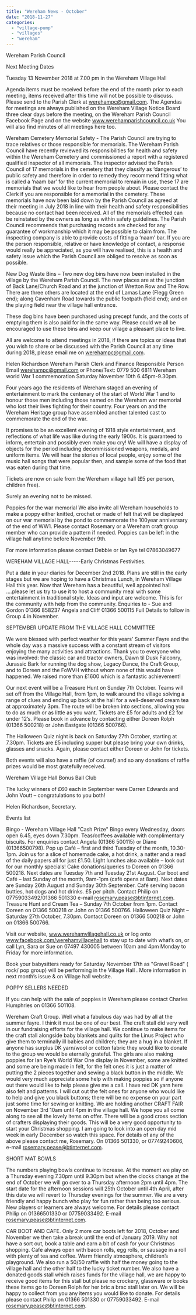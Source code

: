 ```yaml
---
title: "Wereham News - October"
date: "2018-11-27"
categories: 
  - "village-pump"
  - "villages"
  - "wereham"
---
```


Wereham Parish Council

Next Meeting Dates

Tuesday 13 November 2018 at 7.00 pm in the Wereham Village Hall

Agenda items must be received before the end of the month prior to each meeting, items received after this time will not be possible to discuss. Please send to the Parish Clerk at werehampc@gmail.com. The Agendas for meetings are always published on the Wereham Village Notice Board three clear days before the meeting, on the Wereham Parish Council Facebook Page and on the website www.werehamparishcouncil.co.uk You will also find minutes of all meetings here too.

Wereham Cemetery Memorial Safety - The Parish Council are trying to trace relatives or those responsible for memorials. The Wereham Parish Council have recently reviewed its responsibilities for health and safety within the Wereham Cemetery and commissioned a report with a registered qualified inspector of all memorials. The inspector advised the Parish Council of 17 memorials in the cemetery that they classify as ‘dangerous’ to public safety and therefore in order to remedy they recommend fitting what is called a ‘naam bar’ for the current memorial to remain in use, these 17 are memorials that we would like to hear from people about. Please contact the Clerk if you are responsible for a memorial in the cemetery. These memorials have now been laid down by the Parish Council as agreed at their meeting in July 2018 in line with their health and safety responsibilities because no contact had been received. All of the memorials effected can be reinstated by the owners as long as within safety guidelines. The Parish Council recommends that purchasing records are checked for any guarantee of workmanship which it may be possible to claim from. The inspecting company is able to provide costs of fitting a ‘naam’ bar. If you are the person responsible, relative or have knowledge of contact, a response would really be appreciated, as you will have realised, this is a health and safety issue which the Parish Council are obliged to resolve as soon as possible.

New Dog Waste Bins – Two new dog bins have now been installed in the village by the Wereham Parish Council. The new places are at the junction of Back Lane/Church Road and at the junction of Wretton Row and The Row. There are three others are located at the end of Lamas Lane (Flegg Green end); along Cavenham Road towards the public footpath (field end); and on the playing field near the village hall entrance.

These dog bins have been purchased using precept funds, and the costs of emptying them is also paid for in the same way. Please could we all be encouraged to use these bins and keep our village a pleasant place to live.

All are welcome to attend meetings in 2018, if there are topics or ideas that you wish to share or be discussed with the Parish Council at any time during 2018, please email me on werehampc@gmail.com.

Helen Richardson Wereham Parish Clerk and Finance Responsible Person Email werehampc@gmail.com or Phone/Text: 0779 500 6811 Wereham world War 1 commemoration Saturday November 10th 6.45pm-9.30pm.

Four years ago the residents of Wereham staged an evening of entertainment to mark the centenary of the start of World War 1 and to honour those men including those named on the Wereham war memorial who lost their lives fighting for their country. Four years on and the Wereham Heritage group have assembled another talented cast to commemorate the end of the war.

It promises to be an excellent evening of 1918 style entertainment, and reflections of what life was like during the early 1900s. It is guaranteed to inform, entertain and possibly even make you cry! We will have a display of objects for the period including decommissioned weapons, medals, and uniform items. We will hear the stories of local people, enjoy some of the music hall songs that were popular then, and sample some of the food that was eaten during that time.

Tickets are now on sale from the Wereham village hall (£5 per person, children free).

Surely an evening not to be missed.

Poppies for the war memorial We also invite all Wereham households to make a poppy either knitted, crochet or made of felt that will be displayed on our war memorial by the pond to commemorate the 100year anniversary of the end of WW1. Please contact Rosemary or a Wereham craft group member who can provide a pattern if needed. Poppies can be left in the village hall anytime before November 9th.

For more information please contact Debbie or Ian Rye tel 07863049677

WEREHAM VILLAGE HALL-----Early Christmas Festivities.

Put a date in your diaries for December 2nd 2018. Plans are still in the early stages but we are hoping to have a Christmas Lunch, in Wereham Village Hall this year. Now that Wereham has a beautiful, well appointed hall ....please let us try to use it to host a community meal with some entertainment in traditional style. Ideas and input are welcome. This is for the community with help from the community. Enquiries to - Sue and Gordon 01366 858237 Angela and Cliff 01366 500115 Full Details to follow in Group 4 in November.

SEPTEMBER UPDATE FROM THE VILLAGE HALL COMMITTEE

We were blessed with perfect weather for this years’ Summer Fayre and the whole day was a massive success with a constant stream of visitors enjoying the many activities and attractions. Thank you to everyone who was involved: the classic car and tractor owners, Dawn til Dusk Falconry, Jurassic Bark for running the dog show, Legacy Dance, the Craft Group, and to Doreen and the FoWVH without whom none of this would have happened. We raised more than £1600 which is a fantastic achievement!

Our next event will be a Treasure Hunt on Sunday 7th October. Teams will set off from the Village Hall, from 1pm, to walk around the village solving a range of clues and ending up back at the hall for a well-deserved cream tea at approximately 3pm. The route will be broken into sections, allowing you to do as much or as little as you want. Tickets are £5 for adults and £2 for under 12’s. Please book in advance by contacting either Doreen Rolph (01366 500218) or John Eastgate (01366 500766).

The Halloween Quiz night is back on Saturday 27th October, starting at 7.30pm. Tickets are £5 including supper but please bring your own drinks, glasses and snacks. Again, please contact either Doreen or John for tickets.

Both events will also have a raffle (of course!) and so any donations of raffle prizes would be most gratefully received.

Wereham Village Hall Bonus Ball Club

The lucky winners of £60 each in September were Darren Edwards and John Voutt – congratulations to you both!

Helen Richardson, Secretary.

Events list

Bingo - Wereham Village Hall "Cash Prize" Bingo every Wednesday, doors open 6.45, eyes down 7.30pm. Teas/coffees available with complimentary biscuits. For enquiries contact Angela (01366 500115) or Diane (01366500798). Pop up Café – first and third Tuesday of the month, 10.30-1pm. Join us for a slice of homemade cake, a hot drink, a natter and a read of the daily papers all for just £1.50. Light lunches also available – look out for our monthly specials! Cake donations/queries to Doreen on 01366 500218. Next dates are Tuesday 7th and Tuesday 21st August. Car boot and Café – last Sunday of the month, 9am-1pm (café opens at 8am). Next dates are Sunday 26th August and Sunday 30th September. Café serving bacon butties, hot dogs and hot drinks. £5 per pitch. Contact Philip on 07759033492/01366 501330 e-mail rosemary.pease@btinternet.com. Treasure Hunt and Cream Tea – Sunday 7th October from 1pm. Contact Doreen on 01366 500218 or John on 01366 500766. Halloween Quiz Night – Saturday 27th October, 7.30pm. Contact Doreen on 01366 500218 or John on 01366 500766.

Visit our website, www.werehamvlilagehall.co.uk or log onto www.facebook.com/werehamvillagehall to stay up to date with what’s on, or call Lyn, Sara or Sue on 07497 430005 between 10am and 4pm Monday to Friday for more information.

Book your babysitters ready for Saturday November 17th as "Gravel Road" ( rock/ pop group) will be performing in the Village Hall . More information in next month’s issue & on Village hall website.

POPPY SELLERS NEEDED

If you can help with the sale of poppies in Wereham please contact Charles Humphries on 01366 501108.

Wereham Craft Group. Well what a fabulous day was had by all at the summer fayre. I think it must be one of our best. The craft stall did very well in our fundraising efforts for the village hall. We continue to make items for the craft stall alongside baby blankets and quilts for the Linus Project who give them to terminally ill babies and children; they are a hug in a blanket. If anyone has surplus DK yarn/wool or cotton fabric they would like to donate to the group we would be eternally grateful. The girls are also making poppies for Ian Rye’s World War One display in November, some are knitted and some are being made in felt, for the felt ones it is just a matter of putting the 2 pieces together and sewing a black button in the middle. We would very much appreciate some help with making poppies so if anyone out there would like to help please give me a call. I have red DK yarn here also felt and patterns. I will cut out the felt ones for anyone who would like to help and give you black buttons; there will be no expense on your part just some time for sewing or knitting. We are holding another CRAFT FAIR on November 3rd 10am until 4pm in the village hall. We hope you all come along to see all the lovely items on offer. There will be a good cross section of crafters displaying their goods. This will be a very good opportunity to start your Christmas shopping. I am going to look into an open day mid week in early December so watch this space. For details of any of the above please contact me, Rosemary. On 01366 501330, or 07749240606, e-mail rosemary.pease@btinternet.com.

SHORT MAT BOWLS

The numbers playing bowls continue to increase. At the moment we play on a Thursday evening 7.30pm until 9.30pm but when the clocks change at the end of October we will go over to a Thursday afternoon 2pm until 4pm. The start date for the afternoon sessions will 25th October until 4th April, after this date we will revert to Thursday evenings for the summer. We are a very friendly and happy bunch who play for fun rather than being too serious. New players or learners are always welcome. For details please contact Philip on 01366501330 or 07759033492. E-mail rosemary.pease@btinternet.com.

CAR BOOT AND CAFE. Only 2 more car boots left for 2018, October and November we then take a break until the end of January 2019. Why not have a sort out, book a table and earn a bit of cash for your Christmas shopping. Cafe always open with bacon rolls, egg rolls, or sausage in a roll with plenty of tea and coffee. Warm friendly atmosphere, children’s playground. We also run a 50/50 raffle with half the money going to the village hall and the other half to the lucky ticket number. We also have a donated goods stall which raises funds for the village hall, we are happy to receive good items for this stall but please no crockery, glassware or books these items go to Doreen Rolph for her bric a brac stall later on. We will be happy to collect from you any items you would like to donate. For details please contact Philip on 01366 501330 or 07759033492. E-mail rosemary.pease@btinternet.com.
